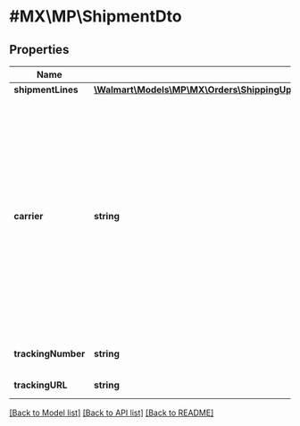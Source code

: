 # #MX\MP\ShipmentDto

## Properties

Name | Type | Description | Notes
------------ | ------------- | ------------- | -------------
**shipmentLines** | [**\Walmart\Models\MP\MX\Orders\ShippingUpdatesRequestShipmentsInnerShipmentLinesInner[]**](ShippingUpdatesRequestShipmentsInnerShipmentLinesInner.md) |  | [optional]
**carrier** | **string** | The package shipment carrier. Valid entries are: MX-FEDX, MX-DHL, Estafeta, SFC, Other.<br />if carrier is (MX-FEDX or MX-DHL or Estafeta or SFC)<br />&nbsp;&nbsp;&nbsp;&nbsp;then trackingNumber is Mandatory<br />if carrier is Other<br />&nbsp;&nbsp;&nbsp;&nbsp;then both trackingNumber & trackingURL is Mandatory<br /> | [optional]
**trackingNumber** | **string** | Tracking number of the order | [optional]
**trackingURL** | **string** | Tracking Url of the order | [optional]


[[Back to Model list]](../) [[Back to API list]](../../Api/MX/MP) [[Back to README]](../../README.md)
